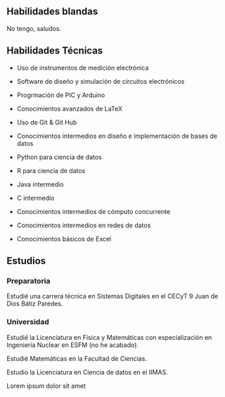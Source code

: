 ## Habilidades blandas

No tengo, saludos.
## Habilidades Técnicas

- Uso de instrumentos de medición electrónica

- Software de diseño y simulación de circuitos electrónicos

- Progrmación de PIC y Arduino

- Conocimientos avanzados de LaTeX

- Uso de Git & Git Hub

- Conocimientos intermedios en diseño e implementación de bases de datos

- Python para ciencia de datos

- R para ciencia de datos

- Java intermedio

- C intermedio

- Conocimientos intermedios de cómputo concurrente

- Conocimientos intermedios en redes de datos

- Conocimientos básicos de Excel
## Estudios

### Preparatoria

Estudié una carrera técnica en Sistemas Digitales en el CECyT 9 Juan de Dios Bátiz Paredes.

### Universidad

Estudié la Licenciatura en Física y Matemáticas con especialización en Ingeniería Nuclear en ESFM (no he acabado).

Estudié Matemáticas en la Facultad de Ciencias.

Estudio la Licenciatura en Ciencia de datos en el IIMAS.

Lorem ipsum dolor sit amet
